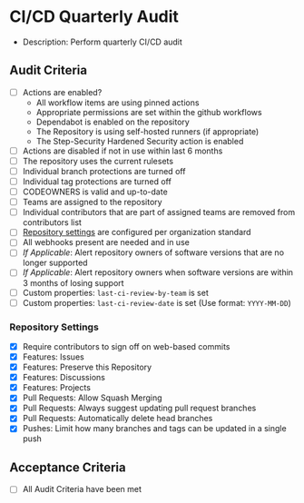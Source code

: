 # CI/CD Quarterly Audit

- Description: Perform quarterly CI/CD audit

## Audit Criteria

- [ ] Actions are enabled?
  - All workflow items are using pinned actions
  - Appropriate permissions are set within the github workflows
  - Dependabot is enabled on the repository
  - The Repository is using self-hosted runners (if appropriate)
  - The Step-Security Hardened Security action is enabled
- [ ] Actions are disabled if not in use within last 6 months
- [ ] The repository uses the current rulesets
- [ ] Individual branch protections are turned off
- [ ] Individual tag protections are turned off
- [ ] CODEOWNERS is valid and up-to-date
- [ ] Teams are assigned to the repository
- [ ] Individual contributors that are part of assigned teams are removed from contributors list
- [ ] [Repository settings](#repository-settings) are configured per organization standard
- [ ] All webhooks present are needed and in use
- [ ] *If Applicable*: Alert repository owners of software versions that are no longer supported
- [ ] *If Applicable*: Alert repository owners when software versions are within 3 months of losing support
- [ ] Custom properties: `last-ci-review-by-team` is set
- [ ] Custom properties: `last-ci-review-date` is set (Use format: `YYYY-MM-DD`)

### Repository Settings

- [x] Require contributors to sign off on web-based commits
- [x] Features: Issues
- [x] Features: Preserve this Repository
- [x] Features: Discussions
- [x] Features: Projects
- [x] Pull Requests: Allow Squash Merging
- [x] Pull Requests: Always suggest updating pull request branches
- [x] Pull Requests: Automatically delete head branches
- [x] Pushes: Limit how many branches and tags can be updated in a single push

## Acceptance Criteria

- [ ] All Audit Criteria have been met
